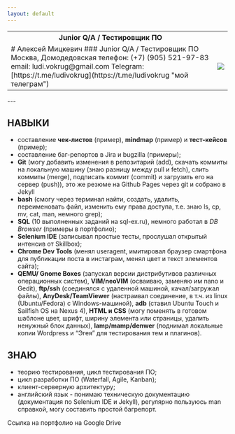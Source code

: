 ```yaml
---
layout: default
---
```


<table border="0">
   <tr>
    <th>Junior Q/A / Тестировщик ПО</th>
    <th> </th>

   </tr>
   <tr><td>
# Алексей Мицкевич   
### Junior Q/A / Тестировщик ПО  
Москва, Домодедовская  
телефон: (+7) (905) 521-97-83  
email: ludi.vokrug@gmail.com  
Telegram: [https://t.me/ludivokrug](https://t.me/ludivokrug "мой телеграм")</td>
<td><img src="http://tekstovod.github.io/pic/ava.jpg"></td></tr>
</table> 
---

## НАВЫКИ
+ составление __чек-листов__ (пример), **mindmap** (пример) и **тест-кейсов** (пример);
+ составление баг-репортов в Jira и bugzilla (примеры);
+ **Git** (могу добавить изменения в репозитарий (add), скачать коммиты на локальную машину (знаю разницу между pull и fetch), слить коммиты (merge), подписать коммит (commit) и загрузить его на сервер (push)), это же резюме на Github Pages через git и собрано в Jekyll
+ **bash** (смогу через терминал найти, создать, удалить, переименовать файл, изменить ему права доступа, т.е. знаю ls, cp, mv, cat, man, немного grep);
+ **SQL** (10 выполненных заданий на sql-ex.ru), немного работал в _DB Browser_ (примеры в портфолио);
+ **Selenium IDE** (записывал простые тесты, прослушал открытый интенсив от Skillbox);
+ **Chrome Dev Tools** (менял useragent, имитировал браузер смартфона для публикации поста в инстаграм, менял цвет и текст элементов сайта);
+ **QEMU/ Gnome Boxes** (запускал версии дистрибутивов различных операционных систем), **VIM/neoVIM** (осваиваю, заменяю им nano и Gedit), **ftp/ssh** (соединялся с удаленной машиной, качал/загружал файлы), **AnyDesk/TeamViewer** (настраивал соединение, в т.ч. из linux (Ubuntu/Fedora) с Windows-машиной), **adb** (ставил Ubuntu Touch и Sailfish OS на Nexus 4), **HTML и CSS** (могу поменять в готовом шаблоне цвет, шрифт, ширину элемента или страницы, удалить ненужный блок данных), **lamp/mamp/denwer** (поднимал локальные копии Wordpress и “Эгея” для тестирования тем и плагинов).
 
## ЗНАЮ

+ теорию тестирования, цикл тестирования ПО;
+ цикл разработки ПО (Waterfall, Agile, Kanban);
+ клиент-серверную архитектуру;
+ английский язык - понимаю техническую документацию (документация по Selenium IDE и Jekyll), регулярно пользуюсь man справкой, могу составить простой багрепорт.

Ссылка на портфолио на Google Drive 

